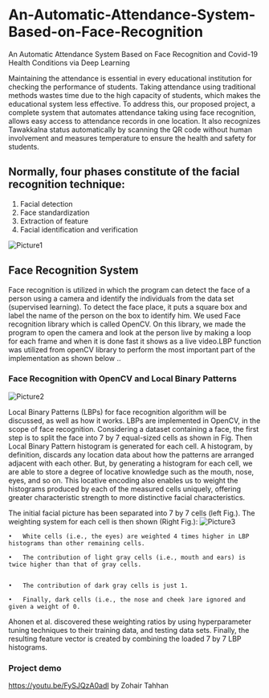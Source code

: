 # An-Automatic-Attendance-System-Based-on-Face-Recognition
An Automatic Attendance System Based on Face Recognition and Covid-19 Health Conditions via Deep Learning



Maintaining the attendance is essential in every educational institution for checking
the performance of students. Taking attendance using traditional methods wastes
time due to the high capacity of students, which makes the educational system less
effective. To address this, our proposed project, a complete system that automates
attendance taking using face recognition, allows easy access to attendance records in
one location. It also recognizes Tawakkalna status automatically by scanning the QR
code without human involvement and measures temperature to ensure the health and
safety for students.



## Normally, four phases constitute of the facial recognition technique:
1. Facial detection
2. Face standardization
3. Extraction of feature
4. Facial identification and verification

![Picture1](https://user-images.githubusercontent.com/67114907/147417194-ada337b3-9690-44e7-a6c6-7c138a797468.jpg)


## Face Recognition System
Face recognition is utilized in which the program can detect the face of a person using a camera and identify the individuals from the data set (supervised learning). To detect the face place, it puts a square box and label the name of the person on the box to identify him. We used Face recognition library which is called OpenCV. On this library, we made the program to open the camera and look at the person live by making a loop for each frame and when it is done fast it shows as a live video.LBP function was utilized from openCV library to perform the most important part of the implementation as shown below ..



### Face Recognition with OpenCV and Local Binary Patterns 
![Picture2](https://user-images.githubusercontent.com/67114907/147417385-f2193fee-b77b-4aca-bc18-8c61bf3f21ca.png)

Local Binary Patterns (LBPs) for face recognition algorithm will be discussed, as well as how it works. LBPs are implemented in OpenCV, in the scope of face recognition. Considering a dataset containing a face, the first step is to split the face into 7 by 7 equal-sized cells as shown in Fig. Then Local Binary Pattern histogram is generated for each cell. A histogram, by definition, discards any location data about how the patterns are arranged adjacent with each other. But, by generating a histogram for each cell, we are able to store a degree of locative knowledge such as the mouth, nose, eyes, and so on.
This locative encoding also enables us to weight the histograms produced by each of the measured cells uniquely, offering greater characteristic strength to more distinctive facial characteristics.

The initial facial picture has been separated into 7 by 7 cells (left Fig.). The weighting system for each cell is then shown (Right Fig.):
![Picture3](https://user-images.githubusercontent.com/67114907/147417412-56b66a8e-963a-4516-ab34-0be671f7d33a.png)

    •	White cells (i.e., the eyes) are weighted 4 times higher in LBP histograms than other remaining cells. 

    •	The contribution of light gray cells (i.e., mouth and ears) is twice higher than that of gray cells.


    •	The contribution of dark gray cells is just 1.

    •	Finally, dark cells (i.e., the nose and cheek )are ignored and given a weight of 0.
Ahonen et al. discovered these weighting ratios by using hyperparameter tuning techniques to their training data, and testing data sets. Finally, the resulting feature vector is created by combining the loaded 7 by 7 LBP histograms.


### Project demo
https://youtu.be/FySJQzA0adI
by Zohair Tahhan
